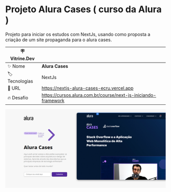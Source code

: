 # Projeto Alura Cases ( curso da Alura )

Projeto para iniciar os estudos com NextJs, usando como proposta a criação de um site propaganda para o alura cases.

| :placard: Vitrine.Dev |     |
| -------------  | --- |
| :sparkles: Nome        | **Alura Cases**
| :label: Tecnologias | NextJs
| :rocket: URL         | https://nextjs-alura-cases-ecru.vercel.app
| :fire: Desafio     | https://cursos.alura.com.br/course/next-js-iniciando-framework

<!-- Inserir imagem com a #vitrinedev ao final do link -->
![](aluracases.png#vitrinedev)


